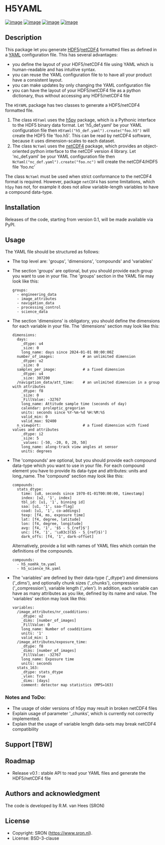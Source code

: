 # H5YAML
[![image](https://img.shields.io/pypi/v/h5yaml.svg?label=release)](https://github.com/rmvanhees/h5yaml/)
[![image](https://img.shields.io/pypi/l/h5yaml.svg)](https://github.com/rmvanhees/h5yaml/LICENSE)
[![image](https://img.shields.io/pypi/dm/h5yaml.svg)](https://pypi.org/project/h5yaml/)
[![image](https://img.shields.io/pypi/status/h5yaml.svg?label=status)](https://pypi.org/project/h5yaml/)

## Description
This package let you generate [HDF5](https://docs.h5py.org/en/stable/)/[netCDF4](https://unidata.github.io/netcdf4-python/)
formatted files as defined in a [YAML](https://yaml.org/) configuration file. This has several advantages: 

 * you define the layout of your HDF5/netCDF4 file using YAML which is human-readable and has intuitive syntax.
 * you can reuse the YAML configuration file to to have all your product have a consistent layout.
 * you can make updates by only changing the YAML configuration file
 * you can have the layout of your HDF5/netCDF4 file as a python dictionary, thus without accessing any HDF5/netCDF4 file

The `H5YAML` package has two classes to generate a HDF5/netCDF4 formatted file.

 1. The class `H5Yaml` uses the [h5py](https://pypi.org/project/h5py/) package, which is a Pythonic interface to
    the HDF5 binary data format.
    Let 'h5_def.yaml' be your YAML configuration file then ```H5Yaml("h5_def.yaml").create("foo.h5")``` will create
	the HDF5 file 'foo.h5'. This can be read by netCDF4 software, because it uses dimension-scales to each dataset.
 2. The class `NcYaml` uses the [netCDF4](https://pypi.org/project/netCDF4/) package, which provides an object-oriented
    python interface to the netCDF version 4 library.
    Let 'nc_def.yaml' be your YAML configuration file then ```NcYaml("nc_def.yaml").create("foo.nc")``` will create
	the netCDF4/HDF5 file 'foo.nc'

The class `NcYaml` must be used when strict conformance to the netCDF4 format is required.
However, package `netCDF4` has some limitations, which `h5py` has not, for example it does
not allow variable-length variables to have a compound data-type.

## Installation
Releases of the code, starting from version 0.1, will be made available via PyPI.

## Usage

The YAML file should be structured as follows:

 * The top level are: 'groups', 'dimensions', 'compounds' and 'variables'
 * The section 'groups' are optional, but you should provide each group you want to use
   in your file. The 'groups' section in the YAML file may look like this:

   ```
   groups:
     - engineering_data
     - image_attributes
     - navigation_data
     - processing_control
     - science_data
   ```

 * The section 'dimensions' is obligatory, you should define the dimensions for each
   variable in your file. The 'dimensions' section may look like this:

   ```
   dimensions:
     days:
       _dtype: u4
       _size: 0
       long_name: days since 2024-01-01 00:00:00Z
     number_of_images:             # an unlimited dimension
       _dtype: u2
       _size: 0
     samples_per_image:            # a fixed dimension
       _dtype: u4
       _size: 307200
     /navigation_data/att_time:    # an unlimited dimension in a group with attributes
       _dtype: f8
       _size: 0
       _FillValue: -32767
       long_name: Attitude sample time (seconds of day)
       calendar: proleptic_gregorian
       units: seconds since %Y-%m-%d %H:%M:%S
       valid_min: 0
       valid_max: 92400
     n_viewport:                   # a fixed dimension with fixed values and attributes
       _dtype: i2
       _size: 5
       _values: [-50, -20, 0, 20, 50]
       long_name: along-track view angles at sensor
       units: degrees
   ```

 * The 'compounds' are optional, but you should provide each compound data-type which
   you want to use in your file. For each compound element you have to provide its
   data-type and attributes: units and long_name. The 'compound' section may look like
   this:

   ```
   compounds:
     stats_dtype:
       time: [u8, seconds since 1970-01-01T00:00:00, timestamp]
       index: [u2, '1', index]
       tbl_id: [u1, '1', binning id]
       saa: [u1, '1', saa-flag]
       coad: [u1, '1', co-addings]
       texp: [f4, ms, exposure time]
       lat: [f4, degree, latitude]
       lon: [f4, degree, longitude]
       avg: [f4, '1', '$S - S_{ref}$']
       unc: [f4, '1', '\u03c3($S - S_{ref}$)']
       dark_offs: [f4, '1', dark-offset]
   ```

   Alternatively, provide a list with names of YAML files which contain the definitions
   of the compounds.

   ```
   compounds:
     - h5_nomhk_tm.yaml
     - h5_science_hk.yaml
   ```
 * The 'variables' are defined by their data-type ('_dtype') and dimensions ('_dims'),
   and optionally chunk sizes ('_chunks'), compression ('_compression'), variable length
   ('_vlen'). In addition, each variable can have as many attributes as you like,
   defined by its name and value. The 'variables' section may look like this:

   ```
   variables:
     /image_attributes/nr_coadditions:
       _dtype: u2
       _dims: [number_of_images]
       _FillValue: 0
       long_name: Number of coadditions
       units: '1'
       valid_min: 1
     /image_attributes/exposure_time:
       _dtype: f8
       _dims: [number_of_images]
       _FillValue: -32767
       long_name: Exposure time
       units: seconds
     stats_163:
       _dtype: stats_dtype
       _vlen: True
       _dims: [days]
       comment: detector map statistics (MPS=163)
   ```

### Notes and ToDo:

 * The usage of older versions of h5py may result in broken netCDF4 files
 * Explain usage of parameter '_chunks', which is currently not correctly implemented.
 * Explain that the usage of variable length data-sets may break netCDF4 compatibility

## Support [TBW]

## Roadmap

 * Release v0.1 : stable API to read your YAML files and generate the HDF5/netCDF4 file


## Authors and acknowledgment
The code is developed by R.M. van Hees (SRON)

## License

* Copyright: SRON (https://www.sron.nl).
* License: BSD-3-clause
